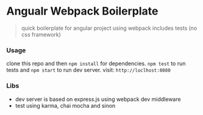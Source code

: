 # Angualr Webpack Boilerplate

> quick boilerplate for angular project using webpack includes tests (no css framework)

### Usage
clone this repo and then `npm install` for dependencies. `npm test` to run tests and `npm start` to run dev server.
visit: `http://loclhost:8080`

### Libs
- dev server is based on express.js using webpack dev middleware
- test using karma, chai mocha and sinon

